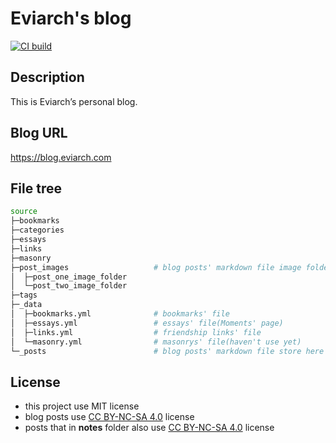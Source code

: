 # Eviarch's blog

[![CI build](https://github.com/eviarch666/Blooooooooooooooog/actions/workflows/ci-build.yml/badge.svg)](https://github.com/eviarch666/Blooooooooooooooog/actions/workflows/ci-build.yml)

## Description

This is Eviarch’s personal blog.

## Blog URL

https://blog.eviarch.com

## File tree

~~~ bash
source
├─bookmarks
├─categories
├─essays
├─links
├─masonry
├─post_images                   # blog posts' markdown file image folder
│  ├─post_one_image_folder
│  └─post_two_image_folder
├─tags
├─_data
│  ├─bookmarks.yml              # bookmarks' file
│  ├─essays.yml                 # essays' file(Moments' page)
│  ├─links.yml                  # friendship links' file
│  └─masonry.yml                # masonrys' file(haven't use yet)
└─_posts                        # blog posts' markdown file store here
~~~

## License

- this project use MIT license
- blog posts use [CC BY-NC-SA 4.0](https://creativecommons.org/licenses/by-nc-sa/4.0) license
- posts that in **notes** folder also use [CC BY-NC-SA 4.0](https://creativecommons.org/licenses/by-nc-sa/4.0) license
